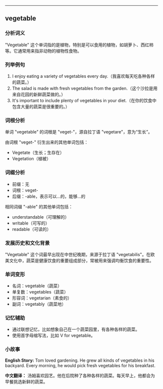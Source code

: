 
---------------
## vegetable
### 分析词义
"Vegetable" 这个单词指的是植物，特别是可以食用的植物，如胡萝卜、西红柿等。它通常用来指非动物的植物性食物。

### 列举例句
1. I enjoy eating a variety of vegetables every day.（我喜欢每天吃各种各样的蔬菜。）
2. The salad is made with fresh vegetables from the garden.（这个沙拉是用来自花园的新鲜蔬菜做的。）
3. It's important to include plenty of vegetables in your diet.（在你的饮食中包含大量的蔬菜是很重要的。）

### 词根分析
单词 "vegetable" 的词根是 "veget-"，源自拉丁语 "vegetare"，意为“生长”。

由词根 "veget-" 衍生出来的其他单词包括：
- Vegetate（生长；生存在）
- Vegetation（植被）

### 词缀分析
- 前缀：无
- 词根：veget-
- 后缀：-able，表示可以…的，能够…的

相同词缀 "-able" 的其他单词包括：
- understandable（可理解的）
- writable（可写的）
- readable（可读的）

### 发展历史和文化背景
"Vegetable" 这个词最早出现在中世纪晚期，来源于拉丁语 "vegetabilis"。在欧美文化中，蔬菜是健康饮食的重要组成部分，常被用来强调均衡饮食的重要性。

### 单词变形
- 名词：vegetable（蔬菜）
- 单复数：vegetables（蔬菜）
- 形容词：vegetarian（素食的）
- 副词：vegetably（蔬菜地）

### 记忆辅助
- 通过联想记忆，比如想象自己在一个蔬菜园里，有各种各样的蔬菜。
- 使用首字母缩写法，比如 V for vegetable。

### 小故事
**English Story:**
Tom loved gardening. He grew all kinds of vegetables in his backyard. Every morning, he would pick fresh vegetables for his breakfast.

**中文翻译：**
汤姆喜欢园艺。他在后院种了各种各样的蔬菜。每天早上，他都会为早餐挑选新鲜的蔬菜。

